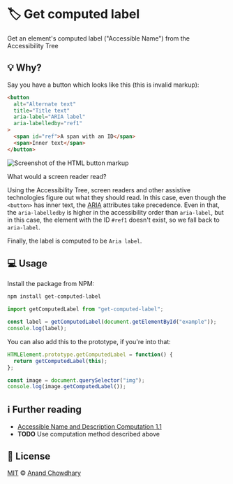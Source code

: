 # 🏷️ Get computed label

Get an element's computed label ("Accessible Name") from the Accessibility Tree

## 💡 Why?

Say you have a button which looks like this (this is invalid markup):

```html
<button
  alt="Alternate text"
  title="Title text"
  aria-label="ARIA label"
  aria-labelledby="ref1"
>
  <span id="ref">A span with an ID</span>
  <span>Inner text</span>
</button>
```

![Screenshot of the HTML button markup](https://user-images.githubusercontent.com/2841780/64767150-d47e3e80-d564-11e9-8563-c692779a4dcd.png)

What would a screen reader read?

Using the Accessibility Tree, screen readers and other assistive technologies figure out what they should read. In this case, even though the `<button>` has inner text, the [ARIA](https://developer.mozilla.org/en-US/docs/Web/Accessibility/ARIA) attributes take precedence. Even in that, the `aria-labelledby` is higher in the accessibility order than `aria-label`, but in this case, the element with the ID `#ref1` doesn't exist, so we fall back to `aria-label`.

Finally, the label is computed to be `Aria label`.

## 💻 Usage

Install the package from NPM:

```bash
npm install get-computed-label
```

```js
import getComputedLabel from "get-computed-label";

const label = getComputedLabel(document.getElementById("example"));
console.log(label);
```

You can also add this to the prototype, if you're into that:

```js
HTMLElement.prototype.getComputedLabel = function() {
  return getComputedLabel(this);
};

const image = document.querySelector("img");
console.log(image.getComputedLabel());
```

## ℹ️ Further reading

- [Accessible Name and Description Computation 1.1](https://www.w3.org/TR/accname-1.1/)
- **TODO** Use computation method described above

## 📝 License

[MIT](https://github.com/AnandChowdhary/get-computed-label/blob/master/LICENSE) © [Anand Chowdhary](https://anandchowdhary.com)
